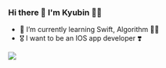 ### Hi there 👋 I'm Kyubin 🙌🏻

- 🌱 I’m currently learning Swift, Algorithm ✍🏻
- 🎖 I want to be an IOS app developer ❣️


<img src="https://img.shields.io/badge/C?style=flat-square&logo=C&logoColor=white"/></a>

<!--
**KyubinLe/kyubinle** is a ✨ _special_ ✨ repository because its `README.md` (this file) appears on your GitHub profile.

Here are some ideas to get you started:

- 🔭 I’m currently working on ...
- 🌱 I’m currently learning ...
- 👯 I’m looking to collaborate on ...
- 🤔 I’m looking for help with ...
- 💬 Ask me about ...
- 📫 How to reach me: ...
- 😄 Pronouns: ...
- ⚡ Fun fact: ...
-->
